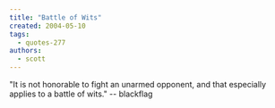 ```yaml
---
title: "Battle of Wits"
created: 2004-05-10
tags: 
  - quotes-277
authors: 
  - scott
---
```


"It is not honorable to fight an unarmed opponent, and that especially applies to a battle of wits." -- blackflag
